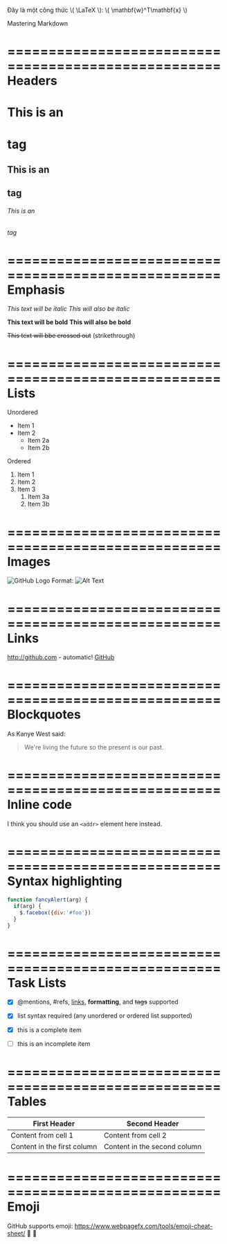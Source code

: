Đây là một công thức \\( \LaTeX \\): \\( \mathbf{w}^T\mathbf{x} \\)


Mastering Markdown

====================================================
Headers
====================================================

# This is an <h1> tag
## This is an <h2> tag
###### This is an <h6> tag

====================================================
Emphasis
====================================================
*This text will be italic*
_This will also be italic_

**This text will be bold**
__This will also be bold__

~~This text will bbe crossed out~~ (strikethrough)

====================================================
Lists
====================================================
Unordered
* Item 1
* Item 2
  * Item 2a
  * Item 2b

Ordered
1. Item 1
1. Item 2
1. Item 3
   1. Item 3a
   1. Item 3b

====================================================
Images
====================================================
![GitHub Logo](/images/logo.png)
Format: ![Alt Text](url)

====================================================
Links
====================================================
http://github.com - automatic!
[GitHub](http://github.com)

====================================================
Blockquotes
====================================================

As Kanye West said:

> We're living the future so
> the present is our past.

====================================================
Inline code
====================================================
I think you should use an
`<addr>` element here instead.


====================================================
Syntax highlighting
====================================================
```javascript
function fancyAlert(arg) {
  if(arg) {
    $.facebox({div:'#foo'})
  }
}
```

====================================================
Task Lists
====================================================
- [x] @mentions, #refs, [links](), **formatting**, and <del>tags</del> supported
- [x] list syntax required (any unordered or ordered list supported)
- [x] this is a complete item
- [ ] this is an incomplete item


====================================================
Tables
====================================================
First Header | Second Header
------------ | -------------
Content from cell 1 | Content from cell 2
Content in the first column | Content in the second column

====================================================
Emoji
====================================================
GitHub supports emoji: https://www.webpagefx.com/tools/emoji-cheat-sheet/
:date:
:green_book:
